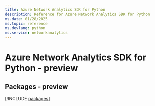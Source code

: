 ```yaml
---
title: Azure Network Analytics SDK for Python
description: Reference for Azure Network Analytics SDK for Python
ms.date: 01/28/2025
ms.topic: reference
ms.devlang: python
ms.service: networkanalytics
---
```

# Azure Network Analytics SDK for Python - preview
## Packages - preview
[!INCLUDE [packages](network-analytics-index.md)]